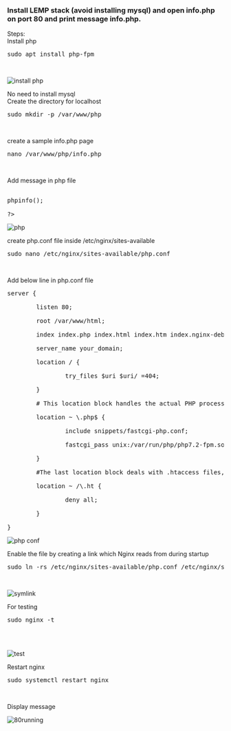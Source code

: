 ### Install LEMP stack (avoid installing mysql) and open info.php on port 80 and print message  info.php.
Steps:<br/>
Install php<br/>
<pre>sudo apt install php-fpm</pre><br/>

![install php](https://user-images.githubusercontent.com/53372486/142132079-7e9fe600-128c-421d-bd8d-1289971f1a97.png)<br/>

No need to install mysql<br/>
Create the directory for localhost<br/>
<pre>sudo mkdir -p /var/www/php</pre> <br/>
create a sample info.php page<br/>
<pre>nano /var/www/php/info.php</pre> <br/>
Add message in php file<br/>
<pre><?php<br/>
phpinfo();<br/>
?><br/></pre>

![php](https://user-images.githubusercontent.com/53372486/142132086-0117930c-d5c7-4f5e-a0d4-18848c74c9f8.png)
<br/>

create php.conf file inside /etc/nginx/sites-available<br/>
<pre>sudo nano /etc/nginx/sites-available/php.conf</pre> <br/>
Add below line in php.conf file<br/>
<pre>server {<br/>
        listen 80;<br/>
        root /var/www/html;<br/>
        index index.php index.html index.htm index.nginx-debian.html;<br/>
        server_name your_domain;<br/>
        location / {<br/>
                try_files $uri $uri/ =404;<br/>
        }<br/>
        # This location block handles the actual PHP processing by pointing Nginx to the fastcgi-php.conf configuration file and the php7.2-fpm.sock file, which declares what socket is associated with php-fpm.<br/>
        location ~ \.php$ {<br/>
                include snippets/fastcgi-php.conf;<br/>
                fastcgi_pass unix:/var/run/php/php7.2-fpm.sock;<br/>
        }<br/>
        #The last location block deals with .htaccess files, which Nginx does not process. By adding the deny all directive, if any .htaccess files happen to find their way into the document root they will not be served to visitors.<br/>
        location ~ /\.ht {<br/>
                deny all;<br/>
        }<br/>
}<br/></pre>

   ![php conf](https://user-images.githubusercontent.com/53372486/142135526-f119b82d-4456-4457-b979-31a47ef689c9.png)
 <br/>

 Enable the file by creating a link which Nginx reads from during startup<br/>
<pre>sudo ln -rs /etc/nginx/sites-available/php.conf /etc/nginx/sites-enabled/</pre> <br/>

![symlink](https://user-images.githubusercontent.com/53372486/142132092-af16420e-044f-4421-8e4e-d61e044f2bd4.png)<br/>

For testing<br/>
    <pre>sudo nginx -t</pre>   
    <br/>

![test](https://user-images.githubusercontent.com/53372486/142132097-c5c71c60-7137-4941-be44-3fd97be33de6.png)<br/>

Restart nginx<br/>
<pre>sudo systemctl restart nginx</pre><br/>
Display message<br/>

![80running](https://user-images.githubusercontent.com/53372486/142132075-7aaf83f9-992b-4796-b203-06a54c97268e.png)<br/>


